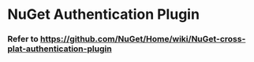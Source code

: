 # NuGet Authentication Plugin

### Refer to https://github.com/NuGet/Home/wiki/NuGet-cross-plat-authentication-plugin